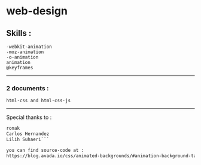 # web-design

## Skills :

`-webkit-animation`\
`-moz-animation`\
`-o-animation`\
`animation`\
`@keyframes`

---

### 2 documents : 

`html-css and html-css-js`

---

Special thanks to :

```freecodecamp.org
ronak
Carlos Hernandez
Lilih Suhaeri```

you can find source-code at :
https://blog.avada.io/css/animated-backgrounds/#animation-background-tanya
